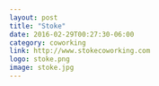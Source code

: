 ```yaml
---
layout: post
title: "Stoke"
date: 2016-02-29T00:27:30-06:00
category: coworking
link: http://www.stokecoworking.com
logo: stoke.png
image: stoke.jpg
---
```


